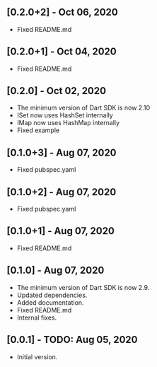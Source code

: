 ## [0.2.0+2] - Oct 06, 2020

* Fixed README.md

## [0.2.0+1] - Oct 04, 2020

* Fixed README.md

## [0.2.0] - Oct 02, 2020

* The minimum version of Dart SDK is now 2.10
* ISet now uses HashSet internally
* IMap now uses HashMap internally
* Fixed example

## [0.1.0+3] - Aug 07, 2020

* Fixed pubspec.yaml

## [0.1.0+2] - Aug 07, 2020

* Fixed pubspec.yaml

## [0.1.0+1] - Aug 07, 2020

* Fixed README.md

## [0.1.0] - Aug 07, 2020

* The minimum version of Dart SDK is now 2.9.
* Updated dependencies.
* Added documentation.
* Fixed README.md
* Internal fixes.

## [0.0.1] - TODO: Aug 05, 2020

* Initial version.